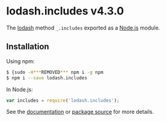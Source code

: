 # lodash.includes v4.3.0

The [lodash](https://lodash.com/) method `_.includes` exported as a [Node.js](https://nodejs.org/) module.

## Installation

Using npm:
```bash
$ {sudo -H***REMOVED*** npm i -g npm
$ npm i --save lodash.includes
```

In Node.js:
```js
var includes = require('lodash.includes');
```

See the [documentation](https://lodash.com/docs#includes) or [package source](https://github.com/lodash/lodash/blob/4.3.0-npm-packages/lodash.includes) for more details.
